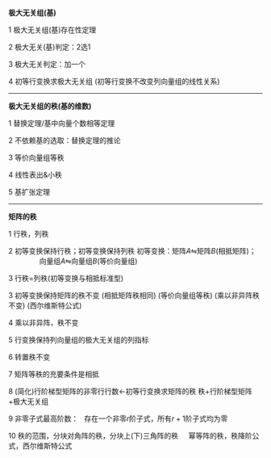 **极大无关组(基)**

1 极大无关组(基)存在性定理

2 极大无关(基)判定：2选1

3 极大无关判定：加一个

4 初等行变换求极大无关组
(初等行变换不改变列向量组的线性关系)

---
**极大无关组的秩(基的维数)**

1 替换定理/基中向量个数相等定理

2 不依赖基的选取：替换定理的推论

3 等价向量组等秩

4 线性表出&小秩

5 基扩张定理

---
**矩阵的秩**

1 行秩，列秩

2 初等变换保持行秩；初等变换保持列秩
初等变换：矩阵$A\leftrightharpoons$矩阵$B$(相抵矩阵)；
$\enspace\enspace\enspace\enspace\enspace
\enspace\enspace\enspace$向量组$A\leftrightharpoons$向量组$B$(等价向量组)

3 行秩$=$列秩(初等变换与相抵标准型)

3 初等变换保持矩阵的秩不变
(相抵矩阵秩相同)
(等价向量组等秩)
(乘以非异阵秩不变)
(西尔维斯特公式)

4 乘以非异阵，秩不变

5 行变换保持列向量组的极大无关组的列指标

6 转置秩不变

7 矩阵等秩的充要条件是相抵

8 (简化)行阶梯型矩阵的非零行行数$\leftarrow$初等行变换求矩阵的秩
秩$+$行阶梯型矩阵$+$极大无关组

9 非零子式最高阶数：
$\enspace$存在一个非零$r$阶子式，所有$r+1$阶子式均为零

10 秩的范围，分块对角阵的秩，分块上(下)三角阵的秩
$\quad$幂等阵的秩，秩降阶公式，西尔维斯特公式